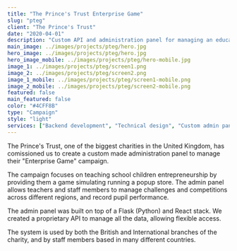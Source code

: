 ```yaml
---
title: "The Prince's Trust Enterprise Game"
slug: "pteg"
client: "The Prince's Trust"
date: "2020-04-01"
description: "Custom API and administration panel for managing an educational programme for school children."
main_image: ../images/projects/pteg/hero.jpg
hero_image: ../images/projects/pteg/hero.jpg
hero_image_mobile: ../images/projects/pteg/hero-mobile.jpg
image_1: ../images/projects/pteg/screen1.png
image_2: ../images/projects/pteg/screen2.png
image_1_mobile: ../images/projects/pteg/screen1-mobile.png
image_2_mobile: ../images/projects/pteg/screen2-mobile.png
featured: false
main_featured: false
color: "#4CFF8B"
type: "Campaign"
style: "light"
services: ["Backend development", "Technical design", "Custom admin panel", "Custom API"]
---
```

The Prince's Trust, one of the biggest charities in the United Kingdom, has
comissioned us to create a custom made administration panel to manage their
"Enterprise Game" campaign.

The campaign focuses on teaching school children entrepreneurship by providing
them a game simulating running a popup store. The admin panel allows teachers
and staff members to manage challenges and competitions across different
regions, and record pupil performance.

The admin panel was built on top of a Flask (Python) and React stack. We created
a proprietary API to manage all the data, allowing flexible access.

The system is used by both the British and International branches of the
charity, and by staff members based in many different countries.
